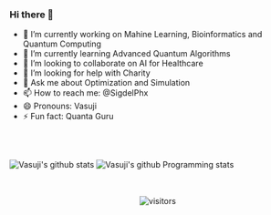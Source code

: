 ### Hi there 👋

- 🔭 I’m currently working on Mahine Learning, Bioinformatics and Quantum Computing
- 🌱 I’m currently learning Advanced Quantum Algorithms
- 👯 I’m looking to collaborate on AI for Healthcare
- 🤔 I’m looking for help with Charity
- 💬 Ask me about Optimization and Simulation
- 📫 How to reach me: @SigdelPhx
- 😄 Pronouns: Vasuji
- ⚡ Fun fact: Quanta Guru

<br>
  
<!-- https://github.com/anuraghazra/github-readme-stats -->

![Vasuji's github stats](https://github-readme-stats.vercel.app/api?username=vasuji&show_icons=true&hide_border=true)
![Vasuji's github Programming stats](https://github-readme-stats.vercel.app/api/top-langs/?username=vasuji&show_icons=true&hide_border=true")


<br />
<p align="center">
    <img align="center" alt="visitors" src="https://visitor-badge.laobi.icu/badge?page_id=vasuji.vasuji" />
</p>
<!--![visitors](https://visitor-badge.laobi.icu/badge?page_id=page.id) -->
<!--! https://visitor-badge.laobi.icu/#docs -->

